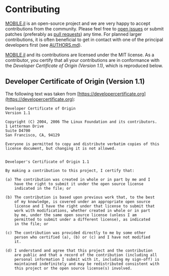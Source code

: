 # Contributing

[MOBILE.jl](https://github.com/AnStroh/MOBILE.jl) is an open-source project and we are very happy to accept contributions
from the community. Please feel free to [open issues](https://github.com/AnStroh/MOBILE.jl/issues/new) or submit patches (preferably
as [pull requests](https://github.com/AnStroh/MOBILE.jl/pulls)) any time. For planned larger contributions, it is often
beneficial to get in contact with one of the principal developers first (see
[AUTHORS.md](AUTHORS.md)).

[MOBILE.jl](https://github.com/AnStroh/MOBILE.jl) and its contributions are licensed under the MIT license. As a contributor, you certify that all your
contributions are in conformance with the *Developer Certificate of Origin
(Version 1.1)*, which is reproduced below.

## Developer Certificate of Origin (Version 1.1)
The following text was taken from
[https://developercertificate.org](https://developercertificate.org):

    Developer Certificate of Origin
    Version 1.1

    Copyright (C) 2004, 2006 The Linux Foundation and its contributors.
    1 Letterman Drive
    Suite D4700
    San Francisco, CA, 94129

    Everyone is permitted to copy and distribute verbatim copies of this
    license document, but changing it is not allowed.


    Developer's Certificate of Origin 1.1

    By making a contribution to this project, I certify that:

    (a) The contribution was created in whole or in part by me and I
        have the right to submit it under the open source license
        indicated in the file; or

    (b) The contribution is based upon previous work that, to the best
        of my knowledge, is covered under an appropriate open source
        license and I have the right under that license to submit that
        work with modifications, whether created in whole or in part
        by me, under the same open source license (unless I am
        permitted to submit under a different license), as indicated
        in the file; or

    (c) The contribution was provided directly to me by some other
        person who certified (a), (b) or (c) and I have not modified
        it.

    (d) I understand and agree that this project and the contribution
        are public and that a record of the contribution (including all
        personal information I submit with it, including my sign-off) is
        maintained indefinitely and may be redistributed consistent with
        this project or the open source license(s) involved.
